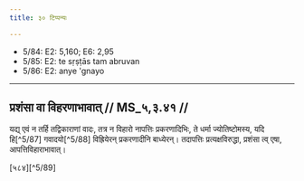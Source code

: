 ```yaml
---
title: ३० टिप्पन्यः

---
```

- 5/84: E2: 5,160; E6: 2,95
- 5/85: E2: te sṛṣṭās tam abruvan
- 5/86: E2: anye 'gnayo

____________________________________________


## प्रशंसा वा विहरणाभावात् // MS_५,३.४१ //

यद्य् एवं न तर्हि तद्विकाराणां वादः, तत्र न विहारो नापत्तिः प्रकरणादिभिः, ते धर्मा ज्योतिष्टोमस्य, यदि हि[^5/87] गवादयो[^5/88] विह्रियेरन् प्रकरणादीनि बाध्येरन्। तदापत्तिः प्रत्यक्षविरुद्धा, प्रशंसा त्व् एषा, आपत्तिविहाराभावात्।

[५८४][^5/89]
